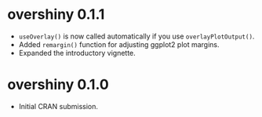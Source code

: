 # overshiny 0.1.1

* `useOverlay()` is now called automatically if you use `overlayPlotOutput()`.
* Added `remargin()` function for adjusting ggplot2 plot margins.
* Expanded the introductory vignette.

# overshiny 0.1.0

* Initial CRAN submission.
